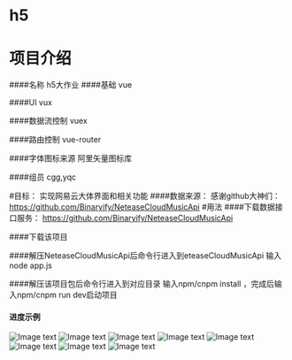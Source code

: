 # h5

# 项目介绍
####名称
h5大作业
####基础
vue

####UI
vux

####数据流控制
vuex

####路由控制
vue-router

####字体图标来源
阿里矢量图标库

####组员
cgg,yqc

#目标：
实现网易云大体界面和相关功能
####数据来源：
感谢github大神们：https://github.com/Binaryify/NeteaseCloudMusicApi
#用法
####下载数据接口服务：
https://github.com/Binaryify/NeteaseCloudMusicApi

####下载该项目

####解压NeteaseCloudMusicApi后命令行进入到eteaseCloudMusicApi  输入node app.js

####解压该项目包后命令行进入到对应目录  输入npm/cnpm install ，完成后输入npm/cnpm run dev启动项目

#### 进度示例
![Image text](https://gitee.com/cgggitee/h5_vue_wangyiyun/raw/master/img-folder/1.png)
![Image text](https://gitee.com/cgggitee/h5_vue_wangyiyun/raw/master/img-folder/2.png)
![Image text](https://gitee.com/cgggitee/h5_vue_wangyiyun/raw/master/img-folder/3.png)
![Image text](https://gitee.com/cgggitee/h5_vue_wangyiyun/raw/master/img-folder/4.png)
![Image text](https://gitee.com/cgggitee/h5_vue_wangyiyun/raw/master/img-folder/5.png)
![Image text](https://gitee.com/cgggitee/h5_vue_wangyiyun/raw/master/img-folder/6.png)
![Image text](https://gitee.com/cgggitee/h5_vue_wangyiyun/raw/master/img-folder/7.png)
![Image text](https://gitee.com/cgggitee/h5_vue_wangyiyun/raw/master/img-folder/8.png)
